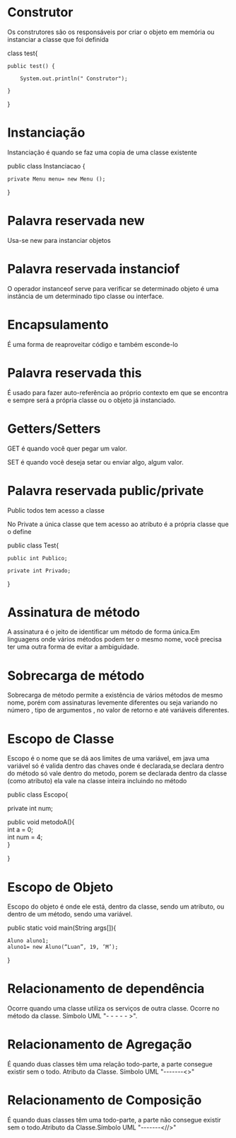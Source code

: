 # Construtor

Os construtores são os responsáveis por criar o objeto em memória ou instanciar a classe que foi definida
 
class test{

    public test() {
    
        System.out.println(" Construtor");
	
    }
    
}

# Instanciação
 
Instanciação é quando se faz uma copia de uma classe existente
 
public class Instanciacao {

    private Menu menu= new Menu ();
    
}

# Palavra reservada new
Usa-se new para instanciar objetos
 
# Palavra reservada instanciof
O operador instanceof serve para verificar se determinado objeto é uma instância de um determinado tipo classe ou interface.
 
# Encapsulamento
É uma forma de reaproveitar código e também esconde-lo
 
# Palavra reservada this
 
É usado para fazer auto-referência ao próprio contexto em que se encontra e sempre será a própria classe ou o objeto já instanciado.
 
# Getters/Setters
GET é quando você quer pegar um valor.

SET é quando você deseja setar ou enviar algo, algum valor.
 
 
# Palavra reservada public/private
 
Public todos tem acesso a classe

No Private a única classe que tem acesso ao atributo é a própria classe que o define

public class Test{

    public int Publico;
    
    private int Privado;
    
}
 
# Assinatura de método
A assinatura é o jeito de identificar um método de forma única.Em linguagens onde vários métodos podem ter o mesmo nome, você precisa ter uma outra forma de evitar a ambiguidade.
 
# Sobrecarga de método
 
Sobrecarga de método permite a existência de vários métodos de mesmo nome, porém com assinaturas levemente diferentes ou seja variando no número , tipo de argumentos , no valor de retorno e até variáveis diferentes. 
 
# Escopo de Classe		
 
Escopo é o nome que se dá aos limites de uma variável, em java uma variável só é valida dentro das chaves onde é declarada,se declara dentro do método só vale dentro do metodo, porem se declarada dentro da classe (como atributo) ela vale na classe inteira incluindo no método 
 
public class Escopo{  
   
 private int num;  
  
  public void metodoA(){  
    int a = 0;  
    int num = 4;  
  }  
   
}  
# Escopo de Objeto
 
Escopo do objeto é onde ele está, dentro da classe, sendo um atributo, ou dentro de um método, sendo uma variável.
 
public static void main(String args[]){

	Aluno aluno1;
	aluno1= new Aluno(“Luan”, 19, ’M’);
}
 
 
 
# Relacionamento de dependência
 
Ocorre quando uma classe utiliza os serviços de outra classe. Ocorre no método da classe. Símbolo UML "- - - - - >".
 
# Relacionamento de Agregação
 
É quando duas classes têm uma relação todo-parte, a parte consegue existir sem o todo. Atributo da Classe. Símbolo UML "-------<>"
 
# Relacionamento de Composição
 
É quando duas classes têm uma todo-parte, a parte não consegue existir sem o todo.Atributo da Classe.Símbolo UML "-------<//>"
 
